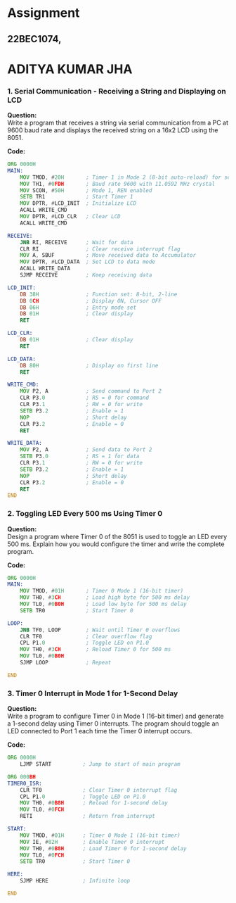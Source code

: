 

# Assignment  
## 22BEC1074, 
# ADITYA KUMAR JHA

### 1. Serial Communication - Receiving a String and Displaying on LCD

**Question:**  
Write a program that receives a string via serial communication from a PC at 9600 baud rate and displays the received string on a 16x2 LCD using the 8051.

**Code:**
```asm
ORG 0000H
MAIN:
    MOV TMOD, #20H       ; Timer 1 in Mode 2 (8-bit auto-reload) for serial communication
    MOV TH1, #0FDH       ; Baud rate 9600 with 11.0592 MHz crystal
    MOV SCON, #50H       ; Mode 1, REN enabled
    SETB TR1             ; Start Timer 1
    MOV DPTR, #LCD_INIT  ; Initialize LCD
    ACALL WRITE_CMD
    MOV DPTR, #LCD_CLR   ; Clear LCD
    ACALL WRITE_CMD

RECEIVE:
    JNB RI, RECEIVE      ; Wait for data
    CLR RI               ; Clear receive interrupt flag
    MOV A, SBUF          ; Move received data to Accumulator
    MOV DPTR, #LCD_DATA  ; Set LCD to data mode
    ACALL WRITE_DATA
    SJMP RECEIVE         ; Keep receiving data

LCD_INIT:
    DB 38H               ; Function set: 8-bit, 2-line
    DB 0CH               ; Display ON, Cursor OFF
    DB 06H               ; Entry mode set
    DB 01H               ; Clear display
    RET

LCD_CLR:
    DB 01H               ; Clear display
    RET

LCD_DATA:
    DB 80H               ; Display on first line
    RET

WRITE_CMD:
    MOV P2, A            ; Send command to Port 2
    CLR P3.0             ; RS = 0 for command
    CLR P3.1             ; RW = 0 for write
    SETB P3.2            ; Enable = 1
    NOP                  ; Short delay
    CLR P3.2             ; Enable = 0
    RET

WRITE_DATA:
    MOV P2, A            ; Send data to Port 2
    SETB P3.0            ; RS = 1 for data
    CLR P3.1             ; RW = 0 for write
    SETB P3.2            ; Enable = 1
    NOP                  ; Short delay
    CLR P3.2             ; Enable = 0
    RET
END
```

### 2. Toggling LED Every 500 ms Using Timer 0

**Question:**  
Design a program where Timer 0 of the 8051 is used to toggle an LED every 500 ms. Explain how you would configure the timer and write the complete program.

**Code:**
```asm
ORG 0000H
MAIN:
    MOV TMOD, #01H       ; Timer 0 Mode 1 (16-bit timer)
    MOV TH0, #3CH        ; Load high byte for 500 ms delay
    MOV TL0, #0B0H       ; Load low byte for 500 ms delay
    SETB TR0             ; Start Timer 0

LOOP:
    JNB TF0, LOOP        ; Wait until Timer 0 overflows
    CLR TF0              ; Clear overflow flag
    CPL P1.0             ; Toggle LED on P1.0
    MOV TH0, #3CH        ; Reload Timer 0 for 500 ms
    MOV TL0, #0B0H
    SJMP LOOP            ; Repeat

END
```

### 3. Timer 0 Interrupt in Mode 1 for 1-Second Delay

**Question:**  
Write a program to configure Timer 0 in Mode 1 (16-bit timer) and generate a 1-second delay using Timer 0 interrupts. The program should toggle an LED connected to Port 1 each time the Timer 0 interrupt occurs.

**Code:**
```asm
ORG 0000H
    LJMP START          ; Jump to start of main program

ORG 000BH
TIMER0_ISR:
    CLR TF0             ; Clear Timer 0 interrupt flag
    CPL P1.0            ; Toggle LED on P1.0
    MOV TH0, #0B8H      ; Reload for 1-second delay
    MOV TL0, #0FCH
    RETI                ; Return from interrupt

START:
    MOV TMOD, #01H      ; Timer 0 Mode 1 (16-bit timer)
    MOV IE, #82H        ; Enable Timer 0 interrupt
    MOV TH0, #0B8H      ; Load Timer 0 for 1-second delay
    MOV TL0, #0FCH
    SETB TR0            ; Start Timer 0

HERE:
    SJMP HERE           ; Infinite loop

END
```
